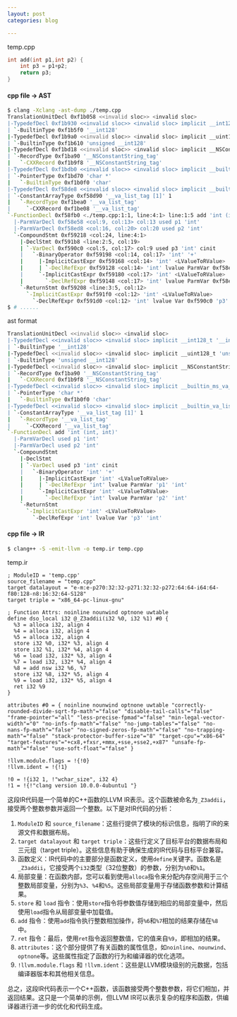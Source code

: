 ```yaml
---
layout: post
categories: blog

---
```


temp.cpp

```c++
int add(int p1,int p2) {
    int p3 = p1+p2;
    return p3;
}
```



#### cpp file -> AST

```bash
$ clang -Xclang -ast-dump ./temp.cpp
TranslationUnitDecl 0xf1b058 <<invalid sloc>> <invalid sloc>
|-TypedefDecl 0xf1b930 <<invalid sloc>> <invalid sloc> implicit __int128_t '__int128'
| `-BuiltinType 0xf1b5f0 '__int128'
|-TypedefDecl 0xf1b9a0 <<invalid sloc>> <invalid sloc> implicit __uint128_t 'unsigned __int128'
| `-BuiltinType 0xf1b610 'unsigned __int128'
|-TypedefDecl 0xf1bd18 <<invalid sloc>> <invalid sloc> implicit __NSConstantString '__NSConstantString_tag'
| `-RecordType 0xf1ba90 '__NSConstantString_tag'
|   `-CXXRecord 0xf1b9f8 '__NSConstantString_tag'
|-TypedefDecl 0xf1bdb0 <<invalid sloc>> <invalid sloc> implicit __builtin_ms_va_list 'char *'
| `-PointerType 0xf1bd70 'char *'
|   `-BuiltinType 0xf1b0f0 'char'
|-TypedefDecl 0xf58de8 <<invalid sloc>> <invalid sloc> implicit __builtin_va_list '__va_list_tag [1]'
| `-ConstantArrayType 0xf58d90 '__va_list_tag [1]' 1 
|   `-RecordType 0xf1bea0 '__va_list_tag'
|     `-CXXRecord 0xf1be08 '__va_list_tag'
`-FunctionDecl 0xf58fb0 <./temp.cpp:1:1, line:4:1> line:1:5 add 'int (int, int)'
  |-ParmVarDecl 0xf58e58 <col:9, col:13> col:13 used p1 'int'
  |-ParmVarDecl 0xf58ed8 <col:16, col:20> col:20 used p2 'int'
  `-CompoundStmt 0xf59218 <col:24, line:4:1>
    |-DeclStmt 0xf591b8 <line:2:5, col:19>
    | `-VarDecl 0xf590c0 <col:5, col:17> col:9 used p3 'int' cinit
    |   `-BinaryOperator 0xf59198 <col:14, col:17> 'int' '+'
    |     |-ImplicitCastExpr 0xf59168 <col:14> 'int' <LValueToRValue>
    |     | `-DeclRefExpr 0xf59128 <col:14> 'int' lvalue ParmVar 0xf58e58 'p1' 'int'
    |     `-ImplicitCastExpr 0xf59180 <col:17> 'int' <LValueToRValue>
    |       `-DeclRefExpr 0xf59148 <col:17> 'int' lvalue ParmVar 0xf58ed8 'p2' 'int'
    `-ReturnStmt 0xf59208 <line:3:5, col:12>
      `-ImplicitCastExpr 0xf591f0 <col:12> 'int' <LValueToRValue>
        `-DeclRefExpr 0xf591d0 <col:12> 'int' lvalue Var 0xf590c0 'p3' 'int'
$ # ......
```

ast format

```bash
TranslationUnitDecl <<invalid sloc>> <invalid sloc>
|-TypedefDecl <<invalid sloc>> <invalid sloc> implicit __int128_t '__int128'
| `-BuiltinType '__int128'
|-TypedefDecl <<invalid sloc>> <invalid sloc> implicit __uint128_t 'unsigned __int128'
| `-BuiltinType 'unsigned __int128'
|-TypedefDecl <<invalid sloc>> <invalid sloc> implicit __NSConstantString '__NSConstantString_tag'
| `-RecordType 0xf1ba90 '__NSConstantString_tag'
|   `-CXXRecord 0xf1b9f8 '__NSConstantString_tag'
|-TypedefDecl <<invalid sloc>> <invalid sloc> implicit __builtin_ms_va_list 'char *'
| `-PointerType 'char *'
|   `-BuiltinType 0xf1b0f0 'char'
|-TypedefDecl <<invalid sloc>> <invalid sloc> implicit __builtin_va_list '__va_list_tag [1]'
| `-ConstantArrayType '__va_list_tag [1]' 1 
|   `-RecordType '__va_list_tag'
|     `-CXXRecord '__va_list_tag'
`-FunctionDecl add 'int (int, int)'
  |-ParmVarDecl used p1 'int'
  |-ParmVarDecl used p2 'int'
  `-CompoundStmt
    |-DeclStmt
    | `-VarDecl used p3 'int' cinit
    |   `-BinaryOperator 'int' '+'
    |     |-ImplicitCastExpr 'int' <LValueToRValue>
    |     | `-DeclRefExpr 'int' lvalue ParmVar 'p1' 'int'
    |     `-ImplicitCastExpr 'int' <LValueToRValue>
    |       `-DeclRefExpr 'int' lvalue ParmVar 'p2' 'int'
    `-ReturnStmt
      `-ImplicitCastExpr 'int' <LValueToRValue>
        `-DeclRefExpr 'int' lvalue Var 'p3' 'int'
```



#### cpp file -> IR

```bash
$ clang++ -S -emit-llvm -o temp.ir temp.cpp
```

temp.ir

```
; ModuleID = 'temp.cpp'
source_filename = "temp.cpp"
target datalayout = "e-m:e-p270:32:32-p271:32:32-p272:64:64-i64:64-f80:128-n8:16:32:64-S128"
target triple = "x86_64-pc-linux-gnu"

; Function Attrs: noinline nounwind optnone uwtable
define dso_local i32 @_Z3addii(i32 %0, i32 %1) #0 {
  %3 = alloca i32, align 4
  %4 = alloca i32, align 4
  %5 = alloca i32, align 4
  store i32 %0, i32* %3, align 4
  store i32 %1, i32* %4, align 4
  %6 = load i32, i32* %3, align 4
  %7 = load i32, i32* %4, align 4
  %8 = add nsw i32 %6, %7
  store i32 %8, i32* %5, align 4
  %9 = load i32, i32* %5, align 4
  ret i32 %9
}

attributes #0 = { noinline nounwind optnone uwtable "correctly-rounded-divide-sqrt-fp-math"="false" "disable-tail-calls"="false" "frame-pointer"="all" "less-precise-fpmad"="false" "min-legal-vector-width"="0" "no-infs-fp-math"="false" "no-jump-tables"="false" "no-nans-fp-math"="false" "no-signed-zeros-fp-math"="false" "no-trapping-math"="false" "stack-protector-buffer-size"="8" "target-cpu"="x86-64" "target-features"="+cx8,+fxsr,+mmx,+sse,+sse2,+x87" "unsafe-fp-math"="false" "use-soft-float"="false" }

!llvm.module.flags = !{!0}
!llvm.ident = !{!1}

!0 = !{i32 1, !"wchar_size", i32 4}
!1 = !{!"clang version 10.0.0-4ubuntu1 "}
```

这段IR代码是一个简单的C++函数的LLVM IR表示。这个函数被命名为`_Z3addii`，接受两个整数参数并返回一个整数。以下是对IR代码的分析：

1. `ModuleID` 和 `source_filename`：这些行提供了模块的标识信息，指明了IR的来源文件和数据布局。
2. `target datalayout` 和 `target triple`：这些行定义了目标平台的数据布局和三元组（target triple）。这些信息有助于确保生成的IR代码与目标平台兼容。
3. 函数定义：IR代码中的主要部分是函数定义，使用`define`关键字。函数名是`_Z3addii`，它接受两个`i32`类型（32位整数）的参数，分别为`%0`和`%1`。
4. 局部变量：在函数内部，您可以看到使用`alloca`指令来分配内存空间用于三个整数局部变量，分别为`%3`、`%4`和`%5`。这些局部变量用于存储函数参数和计算结果。
5. `store` 和 `load` 指令：使用`store`指令将参数值存储到相应的局部变量中，然后使用`load`指令从局部变量中加载值。
6. `add` 指令：使用`add`指令执行整数相加操作，将`%6`和`%7`相加的结果存储在`%8`中。
7. `ret` 指令：最后，使用`ret`指令返回整数值，它的值来自`%9`，即相加的结果。
8. `attributes`：这个部分提供了有关函数的属性信息，如`noinline`、`nounwind`、`optnone`等。这些属性指定了函数的行为和编译器的优化选项。
9. `!llvm.module.flags` 和 `!llvm.ident`：这些是LLVM模块级别的元数据，包括编译器版本和其他相关信息。

总之，这段IR代码表示一个C++函数，该函数接受两个整数参数，将它们相加，并返回结果。这只是一个简单的示例，但LLVM IR可以表示复杂的程序和函数，供编译器进行进一步的优化和代码生成。